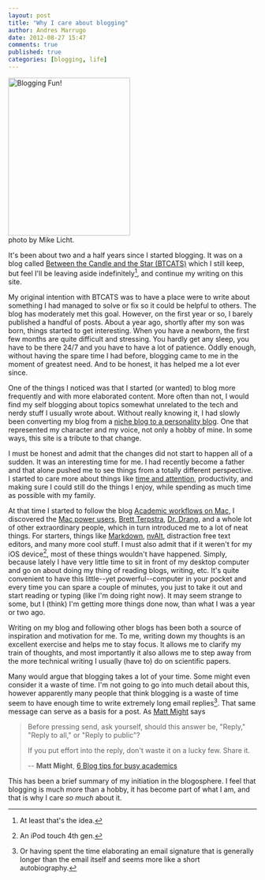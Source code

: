 ```yaml
---
layout: post
title: "Why I care about blogging"
author: Andres Marrugo
date: 2012-08-27 15:47
comments: true
published: true
categories: [blogging, life]
---
```


<div class="ail" style="width:247px"><a href="http://www.flickr.com/photos/copiancestral/7890587640/" title="Blogging Fun! by Mike Licht, on Flickr"><img src="http://farm9.staticflickr.com/8313/7890587640_f1ddb21e38_n.jpg" width="247" height="320" alt="Blogging Fun!"></a><br>
photo by Mike Licht. </div>

It's been about two and a half years since I started blogging. It was on a blog called [Between the Candle and the Star (BTCATS)](copiancestral.wordpress.com) which I still keep, but feel I'll be leaving aside indefinitely[^foo], and continue my writing on this site. 

My original intention with BTCATS was to have a place were to write about something I had managed to solve or fix so it could be helpful to others. The blog has moderately met this goal. However, on the first year or so, I barely published a handful of posts.  About a year ago, shortly after my son was born, things started to get interesting. <!--more-->  When you have a newborn, the first few months are quite difficult and stressing. You hardly get any sleep, you have to be there 24/7 and you have to have a lot of patience. Oddly enough, without having the spare time I had before, blogging came to me in the moment of greatest need. And to be honest, it has helped me a lot ever since. 

One of the things I noticed was that I started (or wanted) to blog more frequently and with more elaborated content. More often than not, I would find my self blogging about topics somewhat unrelated to the tech and nerdy stuff I usually wrote about. Without really knowing it, I had slowly been converting my blog from a [niche blog to a personality blog](http://52tiger.net/the-blogging-cycle-back-to-the-beginning/ "THE BLOGGING CYCLE – BACK TO THE BEGINNING"). One that represented my character and my voice, not only a hobby of mine. In some ways, this site  is a tribute to that change.   

I must be honest and admit that the changes did not start to happen all of a sudden. It was an interesting time for me. I had recently become a father and that alone pushed me to see things from a totally different perspective. I started to care more about things like [time and attention](http://www.43folders.com/2008/09/10/time-attention-creative-work), productivity, and making sure I could still do the things I enjoy, while spending as much time as possible with my family. 

At that time I started to follow the blog [Academic workflows on Mac](http://blog.macademic.org/), I discovered the [Mac power users](http://macpowerusers.com/), [Brett Terpstra](brettterpstra.com), [Dr. Drang](http://www.leancrew.com/all-this/), and a whole lot of other extraordinary people, which in turn introduced me to a lot of neat things. For starters, things like [Markdown](http://daringfireball.net/projects/markdown/), [nvAlt](http://brettterpstra.com/project/nvalt/), distraction free text editors, and many more cool stuff.  I must also admit that if it weren't for my iOS device[^foo2], most of these things wouldn't have happened. Simply, because lately I have very little time to sit in front of my desktop computer and go on about doing my thing of reading blogs, writing, etc.   It's quite convenient to have this little--yet powerful--computer in your pocket and every time you can spare a couple of minutes, you just to take it out and start reading or typing (like I'm doing right now). It may seem strange to some, but I (think) I'm getting more things done now, than what I was a year or two ago. 

Writing on my blog and following other blogs has been both a source of inspiration and motivation for me. To me, writing down my thoughts is an excellent exercise and helps me to stay focus. It allows me to clarify my train of thoughts, and most importantly it also allows me to step away from the more technical writing I usually (have to) do on scientific papers. 

Many would argue that blogging takes a lot of your time. Some might even consider it  a waste of time.  I'm not going to go into much detail about this, however apparently many  people that think blogging is a waste of time seem to have enough time to write extremely long email replies[^foo3]. That same message can serve as a basis for a post. As [Matt Might](http://matt.might.net/articles/how-to-blog-as-an-academic/) says

> Before pressing send, ask yourself, should this answer be, "Reply," "Reply to all," or "Reply to public"?
>
> If you put effort into the reply, don't waste it on a lucky few. Share it.
>
> -- **Matt Might**, [6 Blog tips for busy academics](http://matt.might.net/articles/how-to-blog-as-an-academic/)

This has been a brief summary of my initiation in the blogosphere. I feel that blogging is much more than a hobby, it has become part of what I am, and that is why I care *so much* about it. 


[^foo]: At least that's the idea. 

[^foo2]: An iPod touch 4th gen. 

[^foo3]: Or having spent the time elaborating an email signature that is generally longer than the email itself and seems more like a short autobiography.